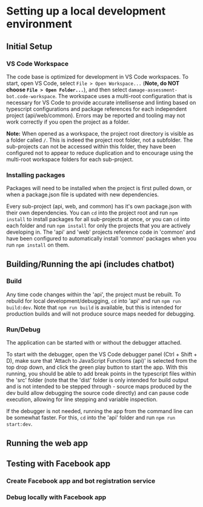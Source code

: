 # Setting up a local development environment

## Initial Setup

### VS Code Workspace

The code base is optimized for development in VS Code workspaces. To start, open VS Code, select `File > Open Workspace...` (**Note, do NOT choose `File > Open Folder...`**), and then select `damage-assessment-bot.code-workspace`. The workspace uses a multi-root configuration that is necessary for VS Code to provide accurate intellisense and linting based on typescript configurations and package references for each independent project (api/web/common). Errors may be reported and tooling may not work correctly if you open the project as a folder.

**Note:** When opened as a workspace, the project root directory is visible as a folder called `/`. This is indeed the project root folder, not a subfolder. The sub-projects can not be accessed within this folder, they have been configured not to appear to reduce duplication and to encourage using the multi-root workspace folders for each sub-project.

### Installing packages

Packages will need to be installed when the project is first pulled down, or when a package.json file is updated with new dependencies.

Every sub-project (api, web, and common) has it's own package.json with their own dependencies. You can `cd` into the project root and run `npm install` to install packages for all sub-projects at once, or you can `cd` into each folder and run `npm install` for only the projects that you are actively developing in. The 'api' and 'web' projects reference code in 'common' and have been configured to automatically install 'common' packages when you run `npm install` on them.

## Building/Running the api (includes chatbot)

### Build

Any time code changes within the 'api', the project must be rebuilt. To rebuild for local development/debugging, `cd` into 'api' and run `npm run build:dev`. Note that `npm run build` is available, but this is intended for production builds and will not produce source maps needed for debugging.

### Run/Debug

The application can be started with or without the debugger attached. 

To start with the debugger, open the VS Code debugger panel (Ctrl + Shift + D), make sure that 'Attach to JavaScript Functions (api)' is selected from the top drop down, and click the green play button to start the app. With this running, you should be able to add break points in the typescript files within the 'src' folder (note that the 'dist' folder is only intended for build output and is not intended to be stepped through - source maps produced by the dev build allow debugging the source code directly) and can pause code execution, allowing for line stepping and variable inspection.

If the debugger is not needed, running the app from the command line can be somewhat faster. For this, `cd` into the 'api' folder and run `npm run start:dev`.

## Running the web app


## Testing with Facebook app

### Create Facebook app and bot registration service

### Debug locally with Facebook app
